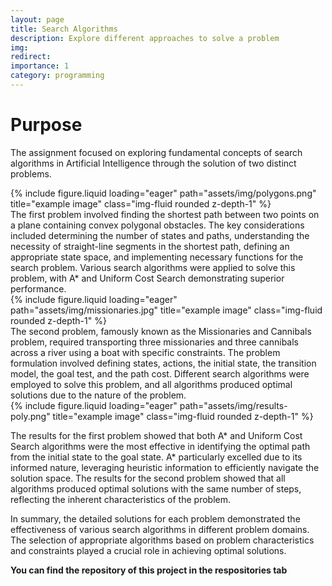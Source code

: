 ```yaml
---
layout: page
title: Search Algorithms
description: Explore different approaches to solve a problem
img: 
redirect:
importance: 1
category: programming
---
```


<H1>Purpose</H1>

The assignment focused on exploring fundamental concepts of search algorithms in Artificial Intelligence through the solution of two distinct problems.

<div class="row">
    <div class="col-sm mt-3 mt-md-0">
        {% include figure.liquid loading="eager" path="assets/img/polygons.png" title="example image" class="img-fluid rounded z-depth-1" %}
    </div>
</div>
<div class="caption">
    The first problem involved finding the shortest path between two points on a plane containing convex polygonal obstacles. The key considerations included determining the number of states and paths, understanding the necessity of straight-line segments in the shortest path, defining an appropriate state space, and implementing necessary functions for the search problem. Various search algorithms were applied to solve this problem, with A* and Uniform Cost Search demonstrating superior performance.
</div>

<div class="row">
    <div class="col-sm mt-3 mt-md-0">
        {% include figure.liquid loading="eager" path="assets/img/missionaries.jpg" title="example image" class="img-fluid rounded z-depth-1" %}
    </div>
</div>
<div class="caption">
    The second problem, famously known as the Missionaries and Cannibals problem, required transporting three missionaries and three cannibals across a river using a boat with specific constraints. The problem formulation involved defining states, actions, the initial state, the transition model, the goal test, and the path cost. Different search algorithms were employed to solve this problem, and all algorithms produced optimal solutions due to the nature of the problem.
</div>

<div class="row">
    <div class="col-sm mt-3 mt-md-0">
        {% include figure.liquid loading="eager" path="assets/img/results-poly.png" title="example image" class="img-fluid rounded z-depth-1" %}
    </div>
</div>

The results for the first problem showed that both A* and Uniform Cost Search algorithms were the most effective in identifying the optimal path from the initial state to the goal state. A* particularly excelled due to its informed nature, leveraging heuristic information to efficiently navigate the solution space. The results for the second problem showed that all algorithms produced optimal solutions with the same number of steps, reflecting the inherent characteristics of the problem.

In summary, the detailed solutions for each problem demonstrated the effectiveness of various search algorithms in different problem domains. The selection of appropriate algorithms based on problem characteristics and constraints played a crucial role in achieving optimal solutions.

<b>You can find the repository of this project in the respositories tab</b>
